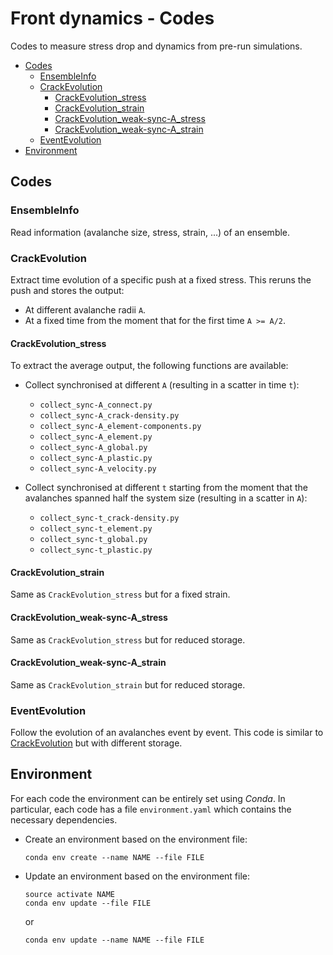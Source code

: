 # Front dynamics - Codes

Codes to measure stress drop and dynamics from pre-run simulations.

<!-- MarkdownTOC -->

- [Codes](#codes)
    - [EnsembleInfo](#ensembleinfo)
    - [CrackEvolution](#crackevolution)
        - [CrackEvolution_stress](#crackevolution_stress)
        - [CrackEvolution_strain](#crackevolution_strain)
        - [CrackEvolution_weak-sync-A_stress](#crackevolution_weak-sync-a_stress)
        - [CrackEvolution_weak-sync-A_strain](#crackevolution_weak-sync-a_strain)
    - [EventEvolution](#eventevolution)
- [Environment](#environment)

<!-- /MarkdownTOC -->

## Codes

### EnsembleInfo

Read information (avalanche size, stress, strain, ...) of an ensemble.

### CrackEvolution

Extract time evolution of a specific push at a fixed stress. This reruns the push and stores the output:

*   At different avalanche radii `A`.
*   At a fixed time from the moment that for the first time `A >= A/2`.

#### CrackEvolution_stress

To extract the average output, the following functions are available:

*   Collect synchronised at different `A` (resulting in a scatter in time `t`):

    -   `collect_sync-A_connect.py`
    -   `collect_sync-A_crack-density.py`
    -   `collect_sync-A_element-components.py`
    -   `collect_sync-A_element.py`
    -   `collect_sync-A_global.py`
    -   `collect_sync-A_plastic.py`
    -   `collect_sync-A_velocity.py`

*   Collect synchronised at different `t` starting from the moment that the avalanches spanned half the system size (resulting in a scatter in `A`):

    -   `collect_sync-t_crack-density.py`
    -   `collect_sync-t_element.py`
    -   `collect_sync-t_global.py`
    -   `collect_sync-t_plastic.py`

#### CrackEvolution_strain

Same as `CrackEvolution_stress`  but for a fixed strain.

#### CrackEvolution_weak-sync-A_stress

Same as `CrackEvolution_stress`  but for reduced storage.

#### CrackEvolution_weak-sync-A_strain

Same as `CrackEvolution_strain`  but for reduced storage.

### EventEvolution

Follow the evolution of an avalanches event by event. This code is similar to [CrackEvolution](#crackevolution) but with different storage.

## Environment

For each code the environment can be entirely set using *Conda*. In particular, each code has a file `environment.yaml` which contains the necessary dependencies.

*   Create an environment based on the environment file:

    ```
    conda env create --name NAME --file FILE
    ```

*   Update an environment based on the environment file:

    ```
    source activate NAME
    conda env update --file FILE
    ```

    or

    ```
    conda env update --name NAME --file FILE
    ```
